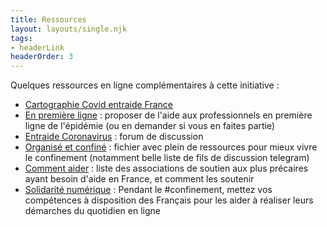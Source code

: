 ```yaml
---
title: Ressources
layout: layouts/single.njk
tags:
- headerLink
headerOrder: 3
---
```


Quelques ressources en ligne complémentaires à cette initiative :

- [Cartographie Covid entraide France](https://covidentraide.gogocarto.fr/annuaire?fbclid=IwAR0ZmiOuZZM-DsGLi6PImOfrq5lCvNxxn68_bn7vuAjLMu54iPRwcpt1Mdk#/fiche/Bretagne/3/@47.72,-2.19,7z?cat=all)
- [En première ligne](https://enpremiereligne.fr/) : proposer de l'aide aux professionnels en première ligne de l'épidémie (ou en demander si vous en faites partie)
- [Entraide Coronavirus](https://www.entraidecoronavirus.fr/) : forum de discussion
- [Organisé et confiné](https://codimd.co.tools/s/k-lDYy-wW?fbclid=IwAR2IUkDRVCrZ2IbYOeDvUzuSybec27XXzO5U5Xfz8wERlDYMNrIZiuXJRak#) : fichier avec plein de ressources pour mieux vivre le confinement (notamment belle liste de fils de discussion telegram)
- [Comment aider](https://commentaider.fr/) : liste des associations de soutien aux plus précaires ayant besoin d'aide en France, et comment les soutenir
- [Solidarité numérique](https://solidarite-numerique.fr/) : Pendant le #confinement, mettez vos compétences à disposition des Français pour les aider à réaliser leurs démarches du quotidien en ligne